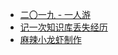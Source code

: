 - [二〇一九  - 一人游](/生活漫谈/出去走走/%E4%BA%8C%E3%80%87%E4%B8%80%E4%B9%9D%20%20-%20%E4%B8%80%E4%BA%BA%E6%B8%B8.md)
- [记一次知识库丢失经历](/生活漫谈/出去走走/%E8%AE%B0%E4%B8%80%E6%AC%A1%E7%9F%A5%E8%AF%86%E5%BA%93%E4%B8%A2%E5%A4%B1%E7%BB%8F%E5%8E%86.md)
- [麻辣小龙虾制作](/生活漫谈/出去走走/%E9%BA%BB%E8%BE%A3%E5%B0%8F%E9%BE%99%E8%99%BE%E5%88%B6%E4%BD%9C.md)